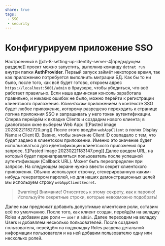 ```yaml
---
share: true
tags:
 - SSO
 - security
---
```

# Конфигурируем приложение SSO
Настроенный в [[ch-8-setting-up-identity-server-4|предыдущем разделе]] проект можно запустить, выполнив команду `dotnet run` внутри папки **AuthProvider**. Первый запуск займёт некоторое время, так как приложению потребуется выполнить миграции БД. Как бы то ни было, после того, как всё будет готово, откроем адрес `https://localhost:5001/admin` в браузере, чтобы убедиться, что всё работает правильно.
Если наша админская консоль заработала правильно, и никаких ошибок не было, можно перейти к регистрации клиентского приложения. *Клиентским* приложением в контексте SSO будет любое приложение, которому разрешено переходить к странице логина приложния SSO и запрашивать у него токен аутентификации.
Сперва перейдём к вкладке Clients и создадим нового клиента; в диалоговом окне выберем Web App:
![[Pasted image 20230221182720.png]]
После этого введём `webAppClient` в полях Display Name и Client ID. Важно, чтобы значение Client ID совпадало с тем, что будет задано в клиентском приложении. Именно это значение будет использоваться для идентификации клиентского приложения при запросе.
![[Pasted image 20230221183147.png]]
Далее введем URL, на который будет перенаправляться пользователь после успешной аутентификации (Callback URL). Может быть переопределен при запросе.
На следующем экране нужно ввести секрет клиентского приложения. Обычно используют строчку, сгенерированную каким-нибудь генератором паролей, но для наших демонстрационных целей мы используем строку `webAppClientSecret`.
> [!warning] Внимание!
> Относитесь к этому секрету, как к паролю! Используйте секретные строки, которые невозможно подобрать!

Далее нам предложат добавить допустимые клиентские роли, оставим всё по умолчанию.
После того, как клиент создан, перейдём на вкладку Roles и добавим две роли — `user` и `admin`.
Далее переходим на вкладку Users и добавляем несколько пользователей. После создания пользователя, перейдём на подвкладку Roles раздела детальной информации пользователя и на ней добавим пользователю одну или несколько ролей.

